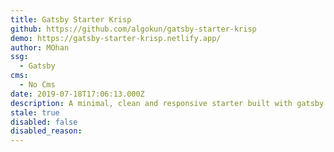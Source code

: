 ```yaml
---
title: Gatsby Starter Krisp
github: https://github.com/algokun/gatsby-starter-krisp
demo: https://gatsby-starter-krisp.netlify.app/
author: MOhan
ssg:
  - Gatsby
cms:
  - No Cms
date: 2019-07-18T17:06:13.000Z
description: A minimal, clean and responsive starter built with gatsby
stale: true
disabled: false
disabled_reason: 
---
```

